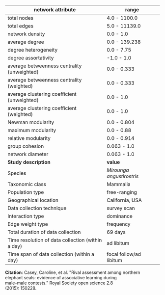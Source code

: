 network attribute|range
---|---
total nodes|4.0 - 1100.0
total edges|5.0 - 11139.0
network density|0.0 - 1.0
average degree|0.0 - 139.238
degree heterogeneity|0.0 - 7.75
degree assortativity|-1.0 - 1.0
average betweenness centrality (unweighted)|0.0 - 0.333
average betweenness centrality (weighted)|0.0 - 0.333
average clustering coefficient (unweighted)|0.0 - 1.0
average clustering coefficient (weighted)|0.0 - 1.0
Newman modularity|0.0 - 0.804
maximum modularity|0.0 - 0.88
relative modularity|0.0 - 0.914
group cohesion|0.063 - 1.0
network diameter|0.063 - 1.0
**Study description**|**value**
Species|*Mirounga angustirostris*
Taxonomic class|Mammalia
Population type|free-ranging
Geographical location|California, USA
Data collection technique|survey scan
Interaction type|dominance
Edge weight type|frequency
Total duration of data collection|69 days
Time resolution of data collection (within a day)|ad libitum
Time span of data collection (within a day)|focal follow/ad libitum
**Citation**: Casey, Caroline, et al. "Rival assessment among northern <br> elephant seals: evidence of associative learning during <br> male–male contests." Royal Society open science 2.8 <br> (2015): 150228.